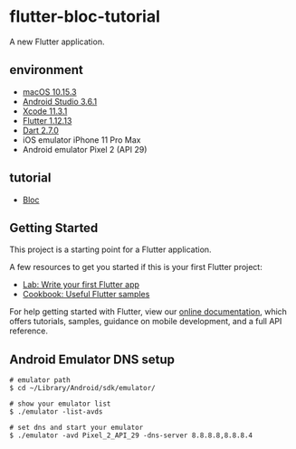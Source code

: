 # flutter-bloc-tutorial

A new Flutter application.

## environment
- [macOS 10.15.3](https://www.apple.com/tw/macos/catalina/)
- [Android Studio 3.6.1](https://developer.android.com/studio)
- [Xcode 11.3.1](https://developer.apple.com/xcode/)
- [Flutter 1.12.13](https://flutter.dev/)
- [Dart 2.7.0](https://dart.dev/)
- iOS emulator iPhone 11 Pro Max
- Android emulator Pixel 2 (API 29)

## tutorial
- [Bloc](https://bloclibrary.dev/#/zh-cn/)

## Getting Started

This project is a starting point for a Flutter application.

A few resources to get you started if this is your first Flutter project:

- [Lab: Write your first Flutter app](https://flutter.dev/docs/get-started/codelab)
- [Cookbook: Useful Flutter samples](https://flutter.dev/docs/cookbook)

For help getting started with Flutter, view our
[online documentation](https://flutter.dev/docs), which offers tutorials,
samples, guidance on mobile development, and a full API reference.

## Android Emulator DNS setup
```shell
# emulator path
$ cd ~/Library/Android/sdk/emulator/

# show your emulator list
$ ./emulator -list-avds

# set dns and start your emulator
$ ./emulator -avd Pixel_2_API_29 -dns-server 8.8.8.8,8.8.8.4
```
